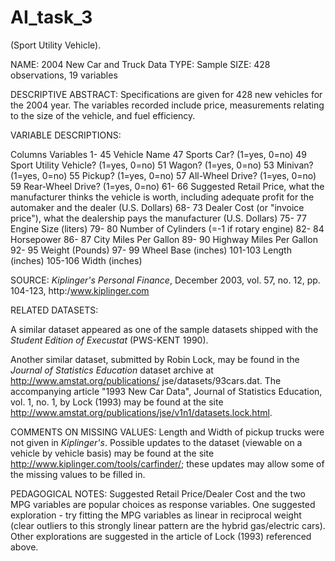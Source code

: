 # AI_task_3
(Sport Utility Vehicle).


NAME:  2004 New Car and Truck Data
TYPE:  Sample
SIZE:  428 observations, 19 variables


DESCRIPTIVE ABSTRACT:
Specifications are given for 428 new vehicles for the 2004 year. The variables recorded include price, measurements 
relating to the size of the vehicle, and fuel efficiency.


VARIABLE DESCRIPTIONS:

Columns	Variables
  1- 45	Vehicle Name
 47		Sports Car? (1=yes, 0=no)
 49		Sport Utility Vehicle? (1=yes, 0=no)
 51		Wagon? (1=yes, 0=no)
 53		Minivan? (1=yes, 0=no)
 55		Pickup? (1=yes, 0=no)
 57		All-Wheel Drive? (1=yes, 0=no)
 59		Rear-Wheel Drive? (1=yes, 0=no)
 61- 66	Suggested Retail Price, what the manufacturer thinks the
		vehicle is worth, including adequate profit for the
		automaker and the dealer (U.S. Dollars)
 68- 73	Dealer Cost (or "invoice price"), what the dealership pays
		the manufacturer (U.S. Dollars)
 75- 77	Engine Size (liters)
 79- 80	Number of Cylinders (=-1 if rotary engine)
 82- 84	Horsepower
 86- 87	City Miles Per Gallon
 89- 90	Highway Miles Per Gallon
 92- 95	Weight (Pounds)
 97- 99	Wheel Base (inches)
101-103	Length (inches)
105-106	Width (inches)


SOURCE:
_Kiplinger's Personal Finance_, December 2003, vol. 57, no. 12, pp. 104-123, http:/www.kiplinger.com 


RELATED DATASETS:

A similar dataset appeared as one of the sample datasets shipped with the _Student Edition of Execustat_ (PWS-KENT 1990).

Another similar dataset, submitted by Robin Lock, may be found in the _Journal of Statistics Education_ dataset archive at 
http://www.amstat.org/publications/ jse/datasets/93cars.dat. The accompanying article "1993 New Car Data", Journal of 
Statistics Education, vol. 1, no. 1, by Lock (1993) may be found at the site 
http://www.amstat.org/publications/jse/v1n1/datasets.lock.html.

COMMENTS ON MISSING VALUES:
Length and Width of pickup trucks were not given in _Kiplinger's_. Possible updates to the dataset (viewable on a vehicle 
by vehicle basis) may be found at the site http://www.kiplinger.com/tools/carfinder/; these updates may allow some of the 
missing values to be filled in.

PEDAGOGICAL NOTES:
Suggested Retail Price/Dealer Cost and the two MPG variables are popular choices as 
response variables. One suggested exploration - try fitting the MPG variables as linear in reciprocal weight (clear 
outliers to this strongly linear pattern are the hybrid gas/electric cars). Other explorations are suggested in the 
article of Lock (1993) referenced above.
